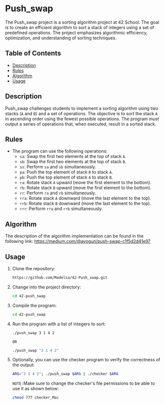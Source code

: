 # Push_swap

The Push_swap project is a sorting algorithm project at 42 School. The goal is to create an efficient algorithm to sort a stack of integers using a set of predefined operations. The project emphasizes algorithmic efficiency, optimization, and understanding of sorting techniques.

## Table of Contents

- [Description](#description)
- [Rules](#rules)
- [Algorithm](#algorithm)
- [Usage](#usage)

## Description

Push_swap challenges students to implement a sorting algorithm using two stacks (`A` and `B`) and a set of operations. The objective is to sort the stack `A` in ascending order using the fewest possible operations. The program must output a series of operations that, when executed, result in a sorted stack.

## Rules

- The program can use the following operations:
  - `sa`: Swap the first two elements at the top of stack `A`.
  - `sb`: Swap the first two elements at the top of stack `B`.
  - `ss`: Perform `sa` and `sb` simultaneously.
  - `pa`: Push the top element of stack `B` to stack `A`.
  - `pb`: Push the top element of stack `A` to stack `B`.
  - `ra`: Rotate stack `A` upward (move the first element to the bottom).
  - `rb`: Rotate stack `B` upward (move the first element to the bottom).
  - `rr`: Perform `ra` and `rb` simultaneously.
  - `rra`: Rotate stack `A` downward (move the last element to the top).
  - `rrb`: Rotate stack `B` downward (move the last element to the top).
  - `rrr`: Perform `rra` and `rrb` simultaneously.

## Algorithm

The description of the algorithm implementation can be found in the following link:
https://medium.com/@ayogun/push-swap-c1f5d2d41e97

## Usage

1. Clone the repository:

   ```bash
   https://github.com/Madelsa/42-Push_swap.git
   ```
   
2. Change into the project directory:
   
   ```bash
   cd 42-push_swap
   ```
   
3. Compile the program:

   ```bash
   cd 42-push_swap
   ```
   
4. Run the program with a list of integers to sort:

   ```bash
   ./push_swap 3 1 4 2
   ```
   `OR`
   ```bash
   ./push_swap "3 1 4 2"
   ```

5. Optionally, you can use the checker program to verify the correctness of the output:

   ```bash
   ARG="3 1 4 2"; ./push_swap $ARG | ./checker $ARG
   ```
   `NOTE:`Make sure to change the checker's file permissions to be able to use it as shown below:
   ```bash
   chmod 777 checker_Mac
   ```
   
